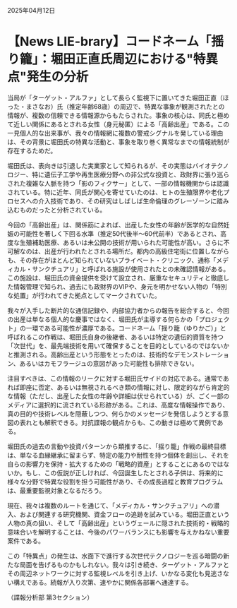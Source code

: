 2025年04月12日

# 【News LIE-brary】コードネーム「揺り籠」：堀田正直氏周辺における"特異点"発生の分析

当局が「ターゲット・アルファ」として長らく監視下に置いてきた堀田正直（ほった・まさなお）氏（推定年齢68歳）の周辺で、特異な事象が観測されたとの情報が、複数の信頼できる情報源からもたらされた。事象の核心は、同氏と極めて近しい関係にあるとされる女性（身元秘匿）による「高齢出産」である。この一見個人的な出来事が、我々の情報網に複数の警戒シグナルを発している理由は、その背景に堀田氏の特異な活動と、事象を取り巻く異常なまでの情報統制が存在するためだ。

堀田氏は、表向きは引退した実業家として知られるが、その実態はバイオテクノロジー、特に遺伝子工学や再生医療分野への非公式な投資と、政財界に張り巡らされた複雑な人脈を持つ「影のフィクサー」として、一部の情報機関からは認識されている。特に近年、同氏が関心を寄せていたのは、ヒトの生殖限界や老化プロセスへの介入技術であり、その研究はしばしば生命倫理のグレーゾーンに踏み込むものだったと分析されている。

今回の「高齢出産」は、関係筋によれば、出産した女性の年齢が医学的な自然妊娠の可能性を著しく下回る水準（推定50代後半～60代前半）であるとされ、高度な生殖補助医療、あるいは未公開の技術が用いられた可能性が高い。さらに不可解なのは、出産が行われたとされる場所だ。都内の高級住宅街に位置しながらも、その存在がほとんど知られていないプライベート・クリニック、通称「メディカル・サンクチュアリ」と呼ばれる施設が使用されたとの未確認情報がある。この施設は、堀田氏の資金提供を受けて設立され、厳重なセキュリティと徹底した情報管理で知られ、過去にも政財界のVIPや、身元を明かせない人物の「特別な処置」が行われてきた拠点としてマークされていた。

我々が入手した断片的な通信記録や、内部協力者からの報告を総合すると、今回の出産は単なる個人的な慶事ではなく、堀田氏が主導する何らかの「プロジェクト」の一環である可能性が濃厚である。コードネーム「揺り籠（ゆりかご）」と呼ばれるこの作戦は、堀田氏自身の後継者、あるいは特定の遺伝的資質を持つ「次世代」を、最先端技術を用いて確保することを目的としているのではないかと推測される。高齢出産という形態をとったのは、技術的なデモンストレーション、あるいはカモフラージュの意図があった可能性も排除できない。

注目すべきは、この情報のリークに対する堀田氏サイドの対応である。通常であれば即座に否定、あるいは無視されるべき類の情報に対し、限定的ながら肯定的な情報（ただし、出産した女性の年齢や詳細は伏せられている）が、ごく一部のメディアに選択的に流されている形跡がある。これは、高度な情報操作であり、真の目的や技術レベルを隠蔽しつつ、何らかのメッセージを発信しようとする意図の表れとも解釈できる。対抗諜報の観点からも、この動きは極めて異例である。

堀田氏の過去の言動や投資パターンから類推するに、「揺り籠」作戦の最終目標は、単なる血縁継承に留まらず、特定の能力や耐性を持つ個体を創出し、それを自らの影響力を保持・拡大するための「戦略的資産」とすることにあるのではないか。もし、この仮説が正しければ、今回誕生したとされる子供は、将来的に様々な分野で特異な役割を担う可能性があり、その成長過程と教育プログラムは、最重要監視対象となるだろう。

現在、我々は複数のルートを通じて、「メディカル・サンクチュアリ」への潜入、および関連する研究機関、資金フローの追跡を試みている。堀田正直という人物の真の狙い、そして「高齢出産」というヴェールに隠された技術的・戦略的意味合いを解明することは、今後のパワーバランスにも影響を与えかねない重要案件である。

この「特異点」の発生は、水面下で進行する次世代テクノロジーを巡る暗闘の新たな局面を告げるものかもしれない。我々は引き続き、ターゲット・アルファとその周辺ネットワークに対する監視レベルを引き上げ、いかなる変化も見逃さない構えである。続報が入り次第、速やかに関係各部署へ通達する。

（諜報分析部 第3セクション）